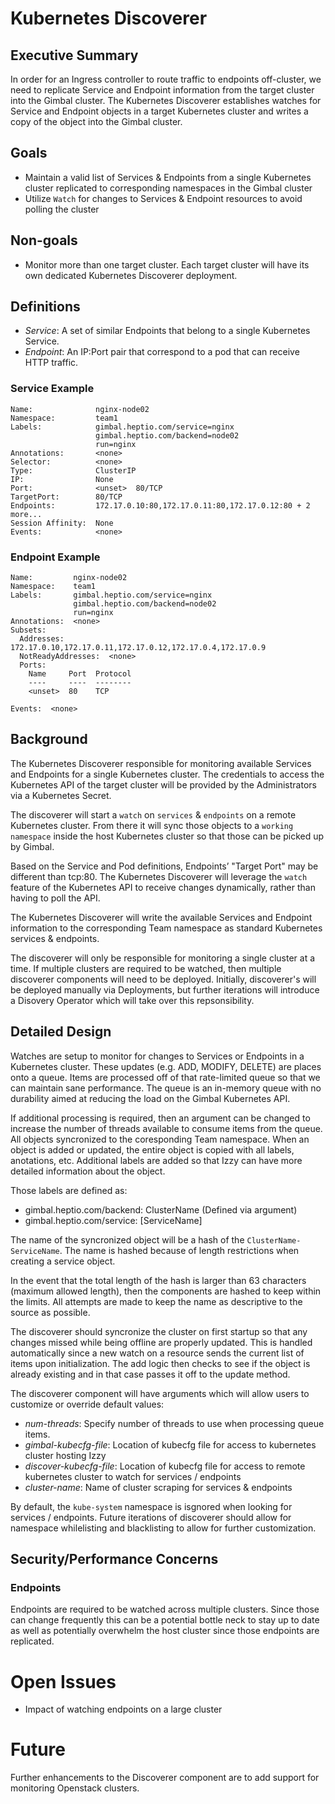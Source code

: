 # Kubernetes Discoverer

## Executive Summary

In order for an Ingress controller to route traffic to endpoints off-cluster, we need to replicate Service and Endpoint information from the target cluster into the Gimbal cluster. The Kubernetes Discoverer establishes watches for Service and Endpoint objects in a target Kubernetes cluster and writes a copy of the object into the Gimbal cluster.

## Goals
- Maintain a valid list of Services & Endpoints from a single Kubernetes cluster replicated to corresponding namespaces in the Gimbal cluster
- Utilize `Watch` for changes to Services & Endpoint resources to avoid polling the cluster

## Non-goals

- Monitor more than one target cluster. Each target cluster will have its own dedicated Kubernetes Discoverer deployment.

## Definitions

- *Service*: A set of similar Endpoints that belong to a single Kubernetes Service.
- *Endpoint*: An IP:Port pair that correspond to a pod that can receive HTTP traffic.

### Service Example

```
Name:              nginx-node02
Namespace:         team1
Labels:            gimbal.heptio.com/service=nginx
                   gimbal.heptio.com/backend=node02
                   run=nginx
Annotations:       <none>
Selector:          <none>
Type:              ClusterIP
IP:                None
Port:              <unset>  80/TCP
TargetPort:        80/TCP
Endpoints:         172.17.0.10:80,172.17.0.11:80,172.17.0.12:80 + 2 more...
Session Affinity:  None
Events:            <none>
```

### Endpoint Example

```
Name:         nginx-node02
Namespace:    team1
Labels:       gimbal.heptio.com/service=nginx
              gimbal.heptio.com/backend=node02
              run=nginx
Annotations:  <none>
Subsets:
  Addresses:          172.17.0.10,172.17.0.11,172.17.0.12,172.17.0.4,172.17.0.9
  NotReadyAddresses:  <none>
  Ports:
    Name     Port  Protocol
    ----     ----  --------
    <unset>  80    TCP

Events:  <none>
```

## Background

The Kubernetes Discoverer responsible for monitoring available Services and Endpoints for a single Kubernetes cluster. The credentials to access the Kubernetes API of the target cluster will be provided by the Administrators via a Kubernetes Secret.

The discoverer will start a `watch` on `services` & `endpoints` on a remote Kubernetes cluster. From there it will sync those objects to a `working namespace` inside the host Kubernetes cluster so that those can be picked up by Gimbal. 

Based on the Service and Pod definitions, Endpoints’ "Target Port" may be different than tcp:80. The Kubernetes Discoverer will leverage the `watch` feature of the Kubernetes API to receive changes dynamically, rather than having to poll the API.

The Kubernetes Discoverer will write the available Services and Endpoint information to the corresponding Team namespace as standard Kubernetes services & endpoints.

The discoverer will only be responsible for monitoring a single cluster at a time. If multiple clusters are required to be watched, then multiple discoverer components will need to be deployed. Initially, discoverer's will be deployed manually via Deployments, but further iterations will introduce a Disovery Operator which will take over this repsonsibility. 

## Detailed Design

Watches are setup to monitor for changes to Services or Endpoints in a Kubernetes cluster. These updates (e.g. ADD, MODIFY, DELETE) are places onto a queue. Items are processed off of that rate-limited queue so that we can maintain sane performance. The queue is an in-memory queue with no durability aimed at reducing the load on the Gimbal Kubernetes API. 

If additional processing is required, then an argument can be changed to increase the number of threads available to consume items from the queue. All objects syncronized to the coresponding Team namespace. When an object is added or updated, the entire object is copied with all labels, anotations, etc. Additional labels are added so that Izzy can have more detailed information about the object. 

Those labels are defined as:

- gimbal.heptio.com/backend: ClusterName (Defined via argument)
- gimbal.heptio.com/service: [ServiceName]

The name of the syncronized object will be a hash of the `ClusterName-ServiceName`. The name is hashed because of length restrictions when creating a service object.

In the event that the total length of the hash is larger than 63 characters (maximum allowed length), then the components are hashed to keep within the limits. All attempts are made to keep the name as descriptive to the source as possible. 

The discoverer should syncronize the cluster on first startup so that any changes missed while being offline are properly updated. This is handled automatically since a new watch on a resource sends the current list of items upon initialization. The add logic then checks to see if the object is already existing and in that case passes it off to the update method. 

The discoverer component will have arguments which will allow users to customize or override default values:

- *num-threads*: Specify number of threads to use when processing queue items.
- *gimbal-kubecfg-file*: Location of kubecfg file for access to kubernetes cluster hosting Izzy
- *discover-kubecfg-file*: Location of kubecfg file for access to remote kubernetes cluster to watch for services / endpoints
- *cluster-name*: Name of cluster scraping for services & endpoints

By default, the `kube-system` namespace is isgnored when looking for services / endpoints. Future iterations of discoverer should allow for namespace whilelisting and blacklisting to allow for further customization. 

## Security/Performance Concerns

### Endpoints

Endpoints are required to be watched across multiple clusters. Since those can change frequently this can be a potential bottle neck to stay up to date as well as potentially overwhelm the host cluster since those endpoints are replicated.

# Open Issues

- Impact of watching endpoints on a large cluster

# Future

Further enhancements to the Discoverer component are to add support for monitoring Openstack clusters. 
